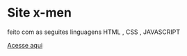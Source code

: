 # Site x-men
feito com as seguites linguagens HTML , CSS , JAVASCRIPT

[Acesse aqui](https://devemdobro.github.io/x-men-szpc/)
